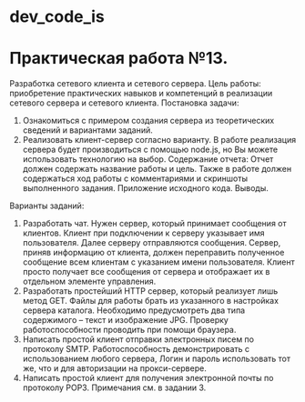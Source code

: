 # dev_code_is
# Практическая работа №13.
Разработка сетевого клиента и сетевого сервера.
Цель работы: приобретение практических навыков и компетенций в реализации сетевого сервера и сетевого клиента. 
Постановка задачи:
1. Ознакомиться с примером создания сервера из теоретических сведений и вариантами заданий.  
2.   Реализовать клиент-сервер согласно варианту. В работе реализация сервера будет производиться с помощью node.js, но Вы можете использовать технологию на выбор. 
Содержание отчета: 
Отчет должен содержать название работы и цель. Также в работе должен содержаться ход работы с комментариями и скриншоты выполненного задания. Приложение исходного кода. Выводы.

Варианты заданий:
1. Разработать чат. Нужен сервер, который принимает сообщения от клиентов. Клиент при подключении к серверу указывает имя пользователя. Далее серверу отправляются сообщения. Сервер, приняв информацию от клиента, должен переправить полученное сообщение всем клиентам с указанием имени пользователя. Клиент просто получает все сообщения от сервера и отображает их в отдельном элементе управления. 
2. Разработать простейший HTTP сервер, который реализует лишь метод GET. Файлы для работы брать из указанного в настройках сервера каталога. Необходимо предусмотреть два типа содержимого – текст и изображение JPG. Проверку работоспособности проводить при помощи браузера. 
3. Написать простой клиент отправки электронных писем по протоколу SMTP. Работоспособность демонстрировать с использованием любого сервера, Логин и пароль использовать тот же, что и для авторизации на прокси-сервере. 
4. Написать простой клиент для получения электронной почты по протоколу POP3. Примечания см. в задании 3. 
